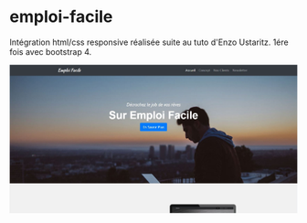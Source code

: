 # emploi-facile

Intégration html/css responsive réalisée suite au tuto d'Enzo Ustaritz. 1ére fois avec bootstrap 4.


![page html/css responsive réalisée suite au tuto d'Enzo Ustaritz](https://github.com/carredamien/emploi-facile/blob/master/img/screenshot.JPG)

